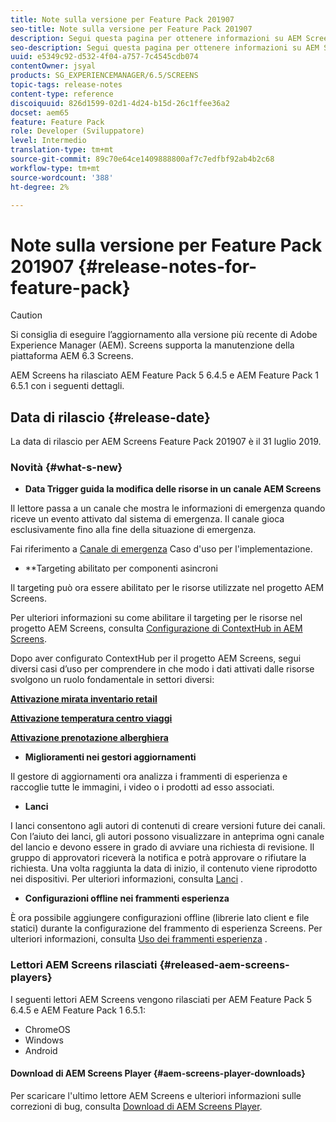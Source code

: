 ```yaml
---
title: Note sulla versione per Feature Pack 201907
seo-title: Note sulla versione per Feature Pack 201907
description: Segui questa pagina per ottenere informazioni su AEM Screens Feature Pack 201907 rilasciato il 31 luglio 2019.
seo-description: Segui questa pagina per ottenere informazioni su AEM Screens Feature Pack 201907 rilasciato il 31 luglio 2019.
uuid: e5349c92-d532-4f04-a757-7c4545cdb074
contentOwner: jsyal
products: SG_EXPERIENCEMANAGER/6.5/SCREENS
topic-tags: release-notes
content-type: reference
discoiquuid: 826d1599-02d1-4d24-b15d-26c1ffee36a2
docset: aem65
feature: Feature Pack
role: Developer (Sviluppatore)
level: Intermedio
translation-type: tm+mt
source-git-commit: 89c70e64ce1409888800af7c7edfbf92ab4b2c68
workflow-type: tm+mt
source-wordcount: '388'
ht-degree: 2%

---
```



# Note sulla versione per Feature Pack 201907 {#release-notes-for-feature-pack}

>[!CAUTION]
>
>Si consiglia di eseguire l’aggiornamento alla versione più recente di Adobe Experience Manager (AEM). Screens supporta la manutenzione della piattaforma AEM 6.3 Screens.

AEM Screens ha rilasciato AEM Feature Pack 5 6.4.5 e AEM Feature Pack 1 6.5.1 con i seguenti dettagli.

## Data di rilascio {#release-date}

La data di rilascio per AEM Screens Feature Pack 201907 è il 31 luglio 2019.

### Novità {#what-s-new}

* **Data Trigger guida la modifica delle risorse in un canale AEM Screens**

Il lettore passa a un canale che mostra le informazioni di emergenza quando riceve un evento attivato dal sistema di emergenza. Il canale gioca esclusivamente fino alla fine della situazione di emergenza.

Fai riferimento a [Canale di emergenza](emergency-channel.md) Caso d&#39;uso per l&#39;implementazione.

* **Targeting abilitato per componenti asincroni

Il targeting può ora essere abilitato per le risorse utilizzate nel progetto AEM Screens.

Per ulteriori informazioni su come abilitare il targeting per le risorse nel progetto AEM Screens, consulta [Configurazione di ContextHub in AEM Screens](configuring-context-hub.md).

Dopo aver configurato ContextHub per il progetto AEM Screens, segui diversi casi d’uso per comprendere in che modo i dati attivati dalle risorse svolgono un ruolo fondamentale in settori diversi:

**[Attivazione mirata inventario retail](retail-inventory-activation.md)**

**[Attivazione temperatura centro viaggi](local-temperature-activation.md)**

**[Attivazione prenotazione alberghiera](hospitality-reservation-activation.md)**

* **Miglioramenti nei gestori aggiornamenti**

Il gestore di aggiornamenti ora analizza i frammenti di esperienza e raccoglie tutte le immagini, i video o i prodotti ad esso associati.

* **Lanci**

I lanci consentono agli autori di contenuti di creare versioni future dei canali. Con l’aiuto dei lanci, gli autori possono visualizzare in anteprima ogni canale del lancio e devono essere in grado di avviare una richiesta di revisione. Il gruppo di approvatori riceverà la notifica e potrà approvare o rifiutare la richiesta. Una volta raggiunta la data di inizio, il contenuto viene riprodotto nei dispositivi.
Per ulteriori informazioni, consulta [Lanci](launches.md) .

* **Configurazioni offline nei frammenti esperienza**

È ora possibile aggiungere configurazioni offline (librerie lato client e file statici) durante la configurazione del frammento di esperienza Screens. Per ulteriori informazioni, consulta [Uso dei frammenti esperienza](experience-fragments-in-screens.md) .

### Lettori AEM Screens rilasciati {#released-aem-screens-players}

I seguenti lettori AEM Screens vengono rilasciati per AEM Feature Pack 5 6.4.5 e AEM Feature Pack 1 6.5.1:

* ChromeOS
* Windows
* Android

#### Download di AEM Screens Player {#aem-screens-player-downloads}

Per scaricare l&#39;ultimo lettore AEM Screens e ulteriori informazioni sulle correzioni di bug, consulta [Download di AEM Screens Player](https://download.macromedia.com/screens/).
